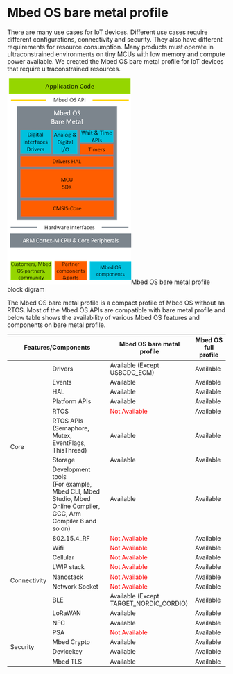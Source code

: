 # Mbed OS bare metal profile

There are many use cases for IoT devices. Different use cases require different configurations, connectivity and security. They also have different requirements for resource consumption. Many products must operate in ultraconstrained environments on tiny MCUs with low memory and compute power available. We created the Mbed OS bare metal profile for IoT devices that require ultraconstrained resources.

<span class="images">![Mbed OS bare metal profile block diagram](../../images/bare_metal_block_diagram.png)<span>Mbed OS bare metal profile block digram</span></span>

The Mbed OS bare metal profile is a compact profile of Mbed OS without an RTOS. Most of the Mbed OS APIs are compatible with bare metal profile and below table shows the availability of various Mbed OS features and components on bare metal profile.

<table>
    <thead>
        <tr>
            <th colspan="2">Features/Components</th>
            <th>Mbed OS bare metal profile</th>
            <th> Mbed OS full profile</th>
        </tr>
    </thead>
    <tbody>
        <tr>
            <td rowspan="8">Core</td>
            <td >Drivers</td>
            <td>Available (Except USBCDC_ECM)</td>
            <td>Available</td>
        </tr>
        <tr>        
            <td >Events</td>
            <td>Available</span></td>
            <td>Available</td>
        </tr>
        <tr>        
            <td >HAL</td>
            <td>Available</span></td>
            <td>Available</td>
        </tr>
        <tr>        
            <td >Platform APIs</td>
            <td>Available</span></td>
            <td>Available</td>
        </tr>
        <tr>        
            <td >RTOS</td>
            <td><span style="color:red">Not Available</span></span></td>
            <td>Available</td>
        </tr>  
                <tr>        
            <td >RTOS APIs <br> (Semaphore, Mutex, EventFlags, ThisThread)</td>
            <td>Available</td>
            <td>Available</td>
        </tr> 
        <tr>        
            <td >Storage</td>
            <td>Available</td>
            <td>Available</td>
        </tr> 
        <tr>        
            <td >Development tools<br> (For example, Mbed CLI, Mbed Studio, Mbed Online Compiler, GCC, Arm Compiler 6 and so on)</td>
            <td>Available</td>
            <td>Available</td>
        </tr>      
        <tr>
            <td rowspan="9">Connectivity</td>
            <td >802.15.4_RF</td>
            <td><span style="color:red">Not Available</span></td>
            <td>Available</td>
        </tr>
        <tr>
            <td>Wifi</td>
            <td><span style="color:red">Not Available</span></td>
            <td>Available</td>
        </tr>
        <tr>
            <td>Cellular</td>
            <td><span style="color:red">Not Available</span></td>
            <td>Available</td>
        </tr>
        <tr>
            <td>LWIP stack</td>
            <td><span style="color:red">Not Available</span></td>
            <td>Available</td>
        </tr>
        <tr>
            <td>Nanostack</td>
            <td><span style="color:red">Not Available</span></td>
            <td>Available</td>
        </tr>
        <tr>
            <td>Network Socket</td>
            <td><span style="color:red">Not Available</span></td>
            <td>Available</td>
        </tr>
        </tr>
        <tr>
            <td>BLE</td>
            <td>Available (Except<br> TARGET_NORDIC_CORDIO)</td>
            <td>Available</td>
        </tr>    
        <tr>
            <td>LoRaWAN</td>
            <td>Available</td>
            <td>Available</td>
        </tr>  
        <tr>
            <td>NFC</td>
            <td>Available</td>
            <td>Available</td>
        </tr>
        <tr>
            <td rowspan="4">Security</td>
            <td>PSA</td>
            <td><span style="color:red">Not Available</span></td>
            <td>Available</td>
        </tr>
        <tr>
            <td>Mbed Crypto</td>
            <td>Available</td>
            <td>Available</td>
        </tr> 
        <tr>
            <td>Devicekey</td>
            <td>Available</td>
            <td>Available</td>
        </tr>  
        <tr>
            <td>Mbed TLS</td>
            <td>Available</td>
            <td>Available</td>
        </tr>
    </tbody>
</table>
